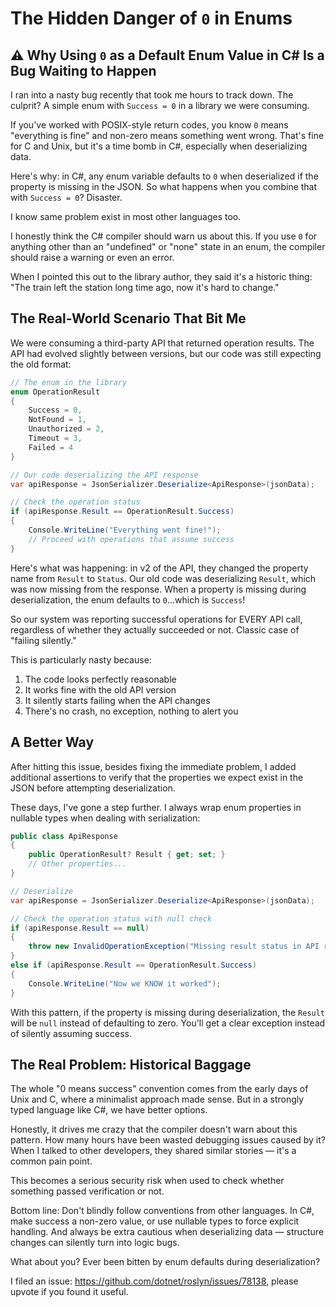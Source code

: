 # The Hidden Danger of `0` in Enums

## ⚠️ Why Using `0` as a Default Enum Value in C# Is a Bug Waiting to Happen

I ran into a nasty bug recently that took me hours to track down. The culprit? A simple enum with `Success = 0` in a library we were consuming.

If you've worked with POSIX-style return codes, you know `0` means "everything is fine" and non-zero means something went wrong. That's fine for C and Unix, but it's a time bomb in C#, especially when deserializing data.

Here's why: in C#, any enum variable defaults to `0` when deserialized if the property is missing in the JSON. So what happens when you combine that with `Success = 0`? Disaster.

I know same problem exist in most other languages too.

I honestly think the C# compiler should warn us about this. If you use `0` for anything other than an "undefined" or "none" state in an enum, the compiler should raise a warning or even an error.

When I pointed this out to the library author, they said it's a historic thing: "The train left the station long time ago, now it's hard to change."

## The Real-World Scenario That Bit Me

We were consuming a third-party API that returned operation results. The API had evolved slightly between versions, but our code was still expecting the old format:

```csharp
// The enum in the library
enum OperationResult
{
    Success = 0,
    NotFound = 1,
    Unauthorized = 2,
    Timeout = 3,
    Failed = 4
}

// Our code deserializing the API response
var apiResponse = JsonSerializer.Deserialize<ApiResponse>(jsonData);

// Check the operation status
if (apiResponse.Result == OperationResult.Success)
{
    Console.WriteLine("Everything went fine!");
    // Proceed with operations that assume success
}
```

Here's what was happening: in v2 of the API, they changed the property name from `Result` to `Status`. Our old code was deserializing `Result`, which was now missing from the response. When a property is missing during deserialization, the enum defaults to `0`...which is `Success`!

So our system was reporting successful operations for EVERY API call, regardless of whether they actually succeeded or not. Classic case of "failing silently."

This is particularly nasty because:

1. The code looks perfectly reasonable
2. It works fine with the old API version
3. It silently starts failing when the API changes
4. There's no crash, no exception, nothing to alert you

## A Better Way

After hitting this issue, besides fixing the immediate problem, I added additional assertions to verify that the properties we expect exist in the JSON before attempting deserialization.

These days, I've gone a step further. I always wrap enum properties in nullable types when dealing with serialization:

```csharp
public class ApiResponse
{
    public OperationResult? Result { get; set; }
    // Other properties...
}

// Deserialize
var apiResponse = JsonSerializer.Deserialize<ApiResponse>(jsonData);

// Check the operation status with null check
if (apiResponse.Result == null)
{
    throw new InvalidOperationException("Missing result status in API response!");
}
else if (apiResponse.Result == OperationResult.Success)
{
    Console.WriteLine("Now we KNOW it worked");
}
```

With this pattern, if the property is missing during deserialization, the `Result` will be `null` instead of defaulting to zero. You'll get a clear exception instead of silently assuming success.

## The Real Problem: Historical Baggage

The whole "0 means success" convention comes from the early days of Unix and C, where a minimalist approach made sense. But in a strongly typed language like C#, we have better options.

Honestly, it drives me crazy that the compiler doesn't warn about this pattern. How many hours have been wasted debugging issues caused by it? When I talked to other developers, they shared similar stories — it's a common pain point.

This becomes a serious security risk when used to check whether something passed verification or not.

Bottom line: Don't blindly follow conventions from other languages. In C#, make success a non-zero value, or use nullable types to force explicit handling. And always be extra cautious when deserializing data — structure changes can silently turn into logic bugs.

What about you? Ever been bitten by enum defaults during deserialization?

I filed an issue: https://github.com/dotnet/roslyn/issues/78138, please upvote if you found it useful. 
